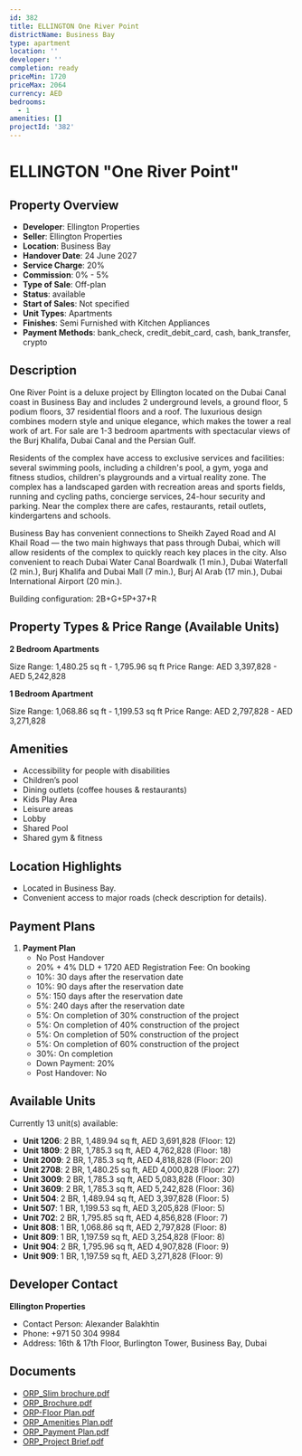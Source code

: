 ```yaml
---
id: 382
title: ELLINGTON One River Point
districtName: Business Bay
type: apartment
location: ''
developer: ''
completion: ready
priceMin: 1720
priceMax: 2064
currency: AED
bedrooms:
  - 1
amenities: []
projectId: '382'
---
```


# ELLINGTON "One River Point"

## Property Overview
- **Developer**: Ellington Properties
- **Seller**: Ellington Properties
- **Location**: Business Bay
- **Handover Date**: 24 June 2027
- **Service Charge**: 20%
- **Commission**: 0% - 5%
- **Type of Sale**: Off-plan
- **Status**: available
- **Start of Sales**: Not specified
- **Unit Types**: Apartments
- **Finishes**: Semi Furnished with Kitchen Appliances
- **Payment Methods**: bank_check, credit_debit_card, cash, bank_transfer, crypto

## Description
One River Point is a deluxe project by Ellington located on the Dubai Canal coast in Business Bay and includes 2 underground levels, a ground floor, 5 podium floors, 37 residential floors and a roof. The luxurious design combines modern style and unique elegance, which makes the tower a real work of art. For sale are 1-3 bedroom apartments with spectacular views of the Burj Khalifa, Dubai Canal and the Persian Gulf.

Residents of the complex have access to exclusive services and facilities: several swimming pools, including a children's pool, a gym, yoga and fitness studios, children's playgrounds and a virtual reality zone. The complex has a landscaped garden with recreation areas and sports fields, running and cycling paths, concierge services, 24-hour security and parking. Near the complex there are cafes, restaurants, retail outlets, kindergartens and schools.

Business Bay has convenient connections to Sheikh Zayed Road and Al Khail Road — the two main highways that pass through Dubai, which will allow residents of the complex to quickly reach key places in the city. Also convenient to reach Dubai Water Canal Boardwalk (1 min.), Dubai Waterfall (2 min.), Burj Khalifa and Dubai Mall (7 min.), Burj Al Arab (17 min.), Dubai International Airport (20 min.).

Building configuration: 2B+G+5P+37+R

## Property Types & Price Range (Available Units)
**2 Bedroom Apartments**

Size Range: 1,480.25 sq ft - 1,795.96 sq ft
Price Range: AED 3,397,828 - AED 5,242,828

**1 Bedroom Apartment**

Size Range: 1,068.86 sq ft - 1,199.53 sq ft
Price Range: AED 2,797,828 - AED 3,271,828

## Amenities
- Accessibility for people with disabilities
- Children’s pool
- Dining outlets  (coffee houses & restaurants)
- Kids Play Area
- Leisure areas
- Lobby
- Shared Pool
- Shared gym & fitness

## Location Highlights
- Located in Business Bay.
- Convenient access to major roads (check description for details).

## Payment Plans
1. **Payment Plan**
   - No Post Handover
   - 20% + 4% DLD + 1720 AED Registration Fee: On booking
   - 10%: 30 days after the reservation date
   - 10%: 90 days after the reservation date
   - 5%: 150 days after the reservation date
   - 5%: 240 days after the reservation date
   - 5%: On completion of 30% construction of the project
   - 5%: On completion of 40% construction of the project
   - 5%: On completion of 50% construction of the project
   - 5%: On completion of 60% construction of the project
   - 30%: On completion
   - Down Payment: 20%
   - Post Handover: No

## Available Units
Currently 13 unit(s) available:
- **Unit 1206**: 2 BR, 1,489.94 sq ft, AED 3,691,828 (Floor: 12)
- **Unit 1809**: 2 BR, 1,785.3 sq ft, AED 4,762,828 (Floor: 18)
- **Unit 2009**: 2 BR, 1,785.3 sq ft, AED 4,818,828 (Floor: 20)
- **Unit 2708**: 2 BR, 1,480.25 sq ft, AED 4,000,828 (Floor: 27)
- **Unit 3009**: 2 BR, 1,785.3 sq ft, AED 5,083,828 (Floor: 30)
- **Unit 3609**: 2 BR, 1,785.3 sq ft, AED 5,242,828 (Floor: 36)
- **Unit 504**: 2 BR, 1,489.94 sq ft, AED 3,397,828 (Floor: 5)
- **Unit 507**: 1 BR, 1,199.53 sq ft, AED 3,205,828 (Floor: 5)
- **Unit 702**: 2 BR, 1,795.85 sq ft, AED 4,856,828 (Floor: 7)
- **Unit 808**: 1 BR, 1,068.86 sq ft, AED 2,797,828 (Floor: 8)
- **Unit 809**: 1 BR, 1,197.59 sq ft, AED 3,254,828 (Floor: 8)
- **Unit 904**: 2 BR, 1,795.96 sq ft, AED 4,907,828 (Floor: 9)
- **Unit 909**: 1 BR, 1,197.59 sq ft, AED 3,271,828 (Floor: 9)

## Developer Contact
**Ellington Properties**
- Contact Person: Alexander Balakhtin
- Phone: +971 50 304 9984
- Address: 16th & 17th Floor, Burlington Tower, Business Bay, Dubai

## Documents
- [ORP_Slim brochure.pdf](https://cdn.geniemap.net/2023/11/14/M4s8srZogWHwzW7Yu2u1bCeVx7xqcvg7OVqa8iac.pdf)
- [ORP_Brochure.pdf](https://cdn.geniemap.net/2023/11/14/7f4RjkAD0UTAZiQTUPLmNpVhtawCflfKkzpH62CK.pdf)
- [ORP-Floor Plan.pdf](https://cdn.geniemap.net/2023/11/14/3a5Zbs8mI0XTCuv7Uo5G6zwRhNtjA6RxTQqToYjP.pdf)
- [ORP_Amenities Plan.pdf](https://cdn.geniemap.net/2023/11/14/5Qz3157oJbkdp6iWrDM6gidpbhTrOtbatSY0xmuV.pdf)
- [ORP_Payment Plan.pdf](https://cdn.geniemap.net/2023/11/14/bgAP9eJsBMTQbowNBILE0XdIyekRHVfxRi68Suby.pdf)
- [ORP_Project Brief.pdf](https://cdn.geniemap.net/2023/11/14/rwb2Mb0ck3FXMXafDvzSbIEJ1OwL8rduXE84ih83.pdf)
